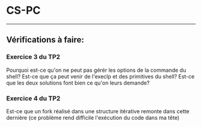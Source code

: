 # CS-PC
***
## Vérifications à faire:
### Exercice 3 du TP2
Pourquoi est-ce qu'on ne peut pas gérér les options de la commande du shell? Est-ce que ça peut venir de l'execlp et des primitives du shell? Est-ce que les deux solutions font bien ce qu'on leurs demande?
### Exercice 4 du TP2
Est-ce que un fork réalisé dans une structure itérative remonte dans cette dernière (ce problème rend difficile l'exécution du code dans ma tête)
